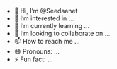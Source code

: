 - 👋 Hi, I’m @Seedaanet
- 👀 I’m interested in ...
- 🌱 I’m currently learning ...
- 💞️ I’m looking to collaborate on ...
- 📫 How to reach me ...
- 😄 Pronouns: ...
- ⚡ Fun fact: ...

<!---
Seedaanet/Seedaanet is a ✨ special ✨ repository because its `README.md` (this file) appears on your GitHub profile.
You can click the Preview link to take a look at your changes.
--->
